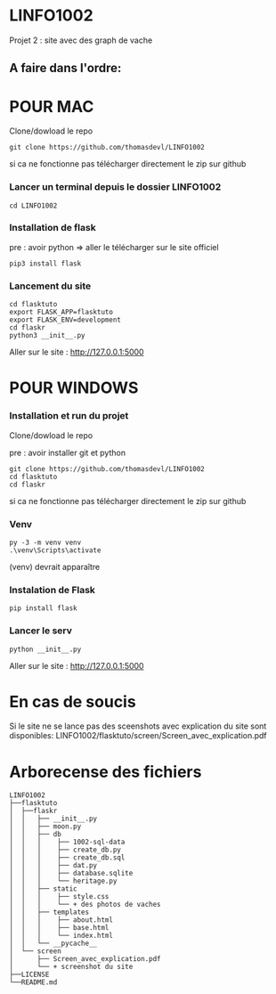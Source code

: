 # LINFO1002
Projet 2  : site avec des graph de vache

## A faire dans l'ordre:

# POUR MAC

Clone/dowload le repo

```
git clone https://github.com/thomasdevl/LINFO1002
```
si ca ne fonctionne pas télécharger directement le zip sur github


### Lancer un terminal depuis le dossier LINFO1002

```
cd LINFO1002
```

### Installation de flask

pre : avoir python => aller le télécharger sur le site officiel 

```
pip3 install flask
```

### Lancement du site

```
cd flasktuto
export FLASK_APP=flasktuto
export FLASK_ENV=development
cd flaskr
python3 __init__.py
```
Aller sur le site : http://127.0.0.1:5000 


# POUR WINDOWS

### Installation et run du projet

Clone/dowload le repo

pre : avoir installer git et python

```
git clone https://github.com/thomasdevl/LINFO1002
cd flasktuto
cd flaskr
```
si ca ne fonctionne pas télécharger directement le zip sur github

### Venv

```
py -3 -m venv venv
.\venv\Scripts\activate
```
(venv) devrait apparaître 

### Instalation de Flask

```
pip install flask
```

### Lancer le serv

```
python __init__.py
```

Aller sur le site : http://127.0.0.1:5000 

# En cas de soucis

Si le site ne se lance pas des sceenshots avec explication du site sont disponibles:
LINFO1002/flasktuto/screen/Screen_avec_explication.pdf

# Arborecense des fichiers

```
LINFO1002
├──flasktuto
│  ├──flaskr
│  │   ├── __init__.py
│  │   ├── moon.py
│  │   ├── db
│  │   │    ├── 1002-sql-data
│  │   │    ├── create_db.py
│  │   │    ├── create_db.sql
│  │   │    ├── dat.py
│  │   │    ├── database.sqlite
│  │   │    └── heritage.py
│  │   ├── static
│  │   │    ├── style.css
│  │   │    └── + des photos de vaches
│  │   ├── templates
│  │   │    ├── about.html
│  │   │    ├── base.html
│  │   │    └── index.html
│  │   └── __pycache__
│  └── screen
│      ├── Screen_avec_explication.pdf
│      └── + screenshot du site
├──LICENSE
└──README.md
```


